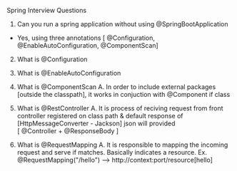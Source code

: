 Spring Interview Questions

1. Can you run a spring application without using @SpringBootApplication <br>
- Yes, using three annotations [ @Configuration, @EnableAutoConfiguration, @ComponentScan]

2. What is @Configuration

3. What is @EnableAutoConfiguration

4. What is @ComponentScan
A. In order to include external packages [outside the classpath], it works in conjuction with @Component if class

5. What is @RestController
A. It is process of reciving request from front controller registered on class path & default response of [HttpMessageConverter - Jackson] json will provided  
   [ @Controller + @ResponseBody ] 

5. What is @RequestMapping
A. It is responsible to mapping the incoming request and serve if matches.
   Basically indicates a resource. Ex. @RequestMapping("/hello") --> http://context:port/resource[hello]
